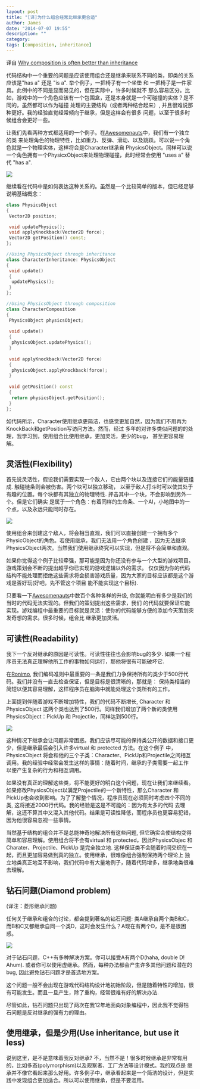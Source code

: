 ```yaml
---
layout: post
title: "[译]为什么组合经常比继承更合适"
author: James
date: "2014-07-07 19:55"
description: ""
category: 
tags: [composition, inheritance]
---
```


译自 [Why composition is often better than inheritance](http://joostdevblog.blogspot.com/2014/07/why-composition-is-often-better-than.html)

代码结构中一个重要的问题是应该使用组合还是继承来联系不同的类，即类的关系应该是"has a" 还是 "is a".
举个例子，一把椅子有一个坐垫 和 一把椅子是一件家具。此例中的不同是显而易见的，但在实际中，许多时候就不
那么容易区分。比如，游戏中的一个角色应该有一个包围盒，还是本身就是一个可碰撞的实体？是不同的，虽然都可以作为碰撞
处理的主要结构（或者两种结合起来）, 并且很难说那种更好。我的经验直觉经常倾向于继承，但是这样会有很多
问题，以至于很多时候组合会更好一些。

让我们先看两种方式都适用的一个例子。在[Awesomenauts][]中，我们有一个独立的类
来处理角色的物理特性，比如重力、反弹、滑动、以及跳跃。可以说一个角色就是一个物理实体，这样将会是Character继承自
PhysicsObject。同样可以说一个角色拥有一个PhysicxObject来处理物理碰撞，此时经常会使用 "uses a" 替代 "has a".

![](http://www.proun-game.com/Oogst3D/BLOG/Inheritance%20versus%20composition%20-%20Basic%20scheme.gif)

继续看在代码中是如何表达这种关系的。虽然是一个比较简单的版本，但已经足够说明基础概念：

``` cpp
class PhysicsObject
{
 Vector2D position;

 void updatePhysics();
 void applyKnockback(Vector2D force);
 Vector2D getPosition() const;
};

//Using PhysicsObject through inheritance
class CharacterInheritance: PhysicsObject
{
 void update()
 {
  updatePhysics();
 }
};

//Using PhysicsObject through composition
class CharacterComposition
{
 PhysicsObject physicsObject;
 
 void update()
 {
  physicsObject.updatePhysics();
 }
 
 void applyKnockback(Vector2D force)
 {
  physicsObject.applyKnockback(force);
 }
 
 void getPosition() const
 {
  return physicsObject.getPosition();
 }
};
```

如代码所示，Character使用继承更简洁，也感觉更加自然，因为我们不用再为KnockBack和getPosition写访问方法。然而，经过
多年的对许多类似问题的的处理，我学习到，使用组合比使用继承，更加灵活，更少的bug， 甚至更容易理解。


灵活性(Flexibility)
-------------------

首先说灵活性，假设我们需要实现一个敌人，它由两个块以及连接它们的能量链组成. 触碰链条则会被伤害。两个块可以独立移动，
以至于敌人打斗时可以使其处于有趣的位置。每个块都有其独立的物理特性. 抨击其中一个块，不会影响到另外一个。但是它们确实
是属于一个角色：有着同样的生命条、一个AI，小地图中的一个点，以及永远只能同时存在。

![](http://www.proun-game.com/Oogst3D/BLOG/Inheritance%20versus%20composition%20-%20Enemy.gif)

使用组合来创建这个敌人，将会相当直观，我们可以直接创建一个拥有多个PhysicObject的角色。若使用继承，我们无法用一个角色创建
，因为无法继承PhysicsObject两次。当然我们使用继承终究可以实现，但是将不会简单和直观。

如果你觉得这个例子比较牵强，那可能是因为你还没有参与一个大型的游戏项目。游戏策划会不断的提出超乎你已实现的游戏逻辑以外的需求。
仅仅因为你的代码结构不能处理而拒绝这些需求将会损害游戏质量，因为大家的目标应该都是这个游戏是否好玩(好吧，先不管这个项目
能不能实现这个目标).

只要看一下[Awesomenauts]中数百个各种各样的升级, 你就能明白有多少是我们的当时的代码无法实现的。但我们的策划提出这些需求，我们
的代码就要保证它能实现。游戏编程中最重要的目标就是灵活：使你的代码能够方便的添加今天策划突发奇想的需求。很多时候，组合比
继承更加灵活。

可读性(Readability)
--------------------

我下一个反对继承的原因是可读性。可读性往往也会影响bug的多少. 如果一个程序员无法真正理解他所工作的事物如何运行，那他将很有可能破坏它.

在[Ronimo][], 我们编码准则中最重要的一条是我们力争保持所有的类少于500行代码。我们并没有一直去检查保证，但是目标是很清晰的，那就是：
保持类相当的简短以便其容易理解，这样程序员在脑海中就能处理这个类所有的工作。

上面提到伴随着游戏不断增加特性，我们的代码不断增长, Character 和 PhysicsObject 这两个类也达到了500行。同样我们增加了两个新的类使用
PhysicsObject：PickUp 和 Projectile，同样达到500行。

![](http://www.proun-game.com/Oogst3D/BLOG/Inheritance%20versus%20composition%20-%20Pickup%20Projectile.gif)

这种情况下继承会让问题非常困惑。我们应该尽可能的保持类公开的数据和接口更少，但是继承最后会引入许多virtual 和 protected 方法。在这个例子
中，PhysicsObject 将会和他的三个子类：Character、PickUp和Projectile之间相互调用。我的经验中经常会发生这样的事情：随着时间，继承的子类需要一起工作
以便产生复杂的行为和相互调用。

如果没有真正的理解这些类，将不能更好的明白这个问题，现在让我们来继续看。如果修改PhysicsObject以满足Projectile的一个新特性，那么Character
和PickUp也会收到影响。为了了解整个情况，程序员现在必须同时考虑四个不同的类, 这将接近2000行代码。我的经验是这是不可能的：因为有太多的代码
去理解，这还不算其中又混入其他代码。结果是可读性降低，而程序员也更容易犯错，因为他很容易忽视一些事情。

当然基于结构的组合并不是总能神奇地解决所有这些问题, 但它确实会使结构变得简单和容易理解。使用组合将不会有virtual 和 protected，因此PhysicsObjec
和Charater、Projectile、PickUp 是完全独立地. 这样保证类不会随着时间交织在一起，而且更加容易做到真的独立。使用继承，很难像组合强制保持两个理论上
独立地类真正地互不影响，我们代码中有大量地例子，随着代码增多，继承地类很难去理解。

钻石问题(Diamond problem)
-------------------------
(译注：菱形继承问题)

任何关于继承和组合的讨论，都会提到著名的钻石问题: 类A继承自两个类B和C， 而B和C又都继承自同一个类D，这时会发生什么？A现在有两个D，是不是很困惑。

![](http://www.proun-game.com/Oogst3D/BLOG/Inheritance%20versus%20composition%20-%20Diamond.gif)

对于钻石问题，C++有多种解决方案。你可以接受A有两个D(haha, double D! Ahum). 或者你可以使用虚继承。然而，每种办法都会产生许多其他问题和潜在的bug,
因此避免钻石问题才是首选地方案。

这个问题一般不会出现在游戏代码结构设计地初始阶段，但是随着特性的增加，很有可能发生。而且一旦产生，除了重构，经常很难有好的解决办法.

尽管如此，钻石问题只出现了两次在我12年地面向对象编程中，因此我不觉得钻石问题是反对继承的强有力的理由。

使用继承，但是少用(Use inheritance, but use it less)
----------------------------------------------------

说到这里，是不是意味着我反对继承? 不，当然不是！很多时候继承是非常有用的，比如多态(polymorphism)以及观察者、工厂方法等设计模式。我的观点是
继承并不像它看起来那么好用。许多例子中，继承看起来是一个简洁的设计，但是实践中发现组合更加适合。所以可以使用继承，但是不要滥用。


[Awesomenauts]:http://www.awesomenauts.com/
[Ronimo]:http://www.ronimo-games.com/

